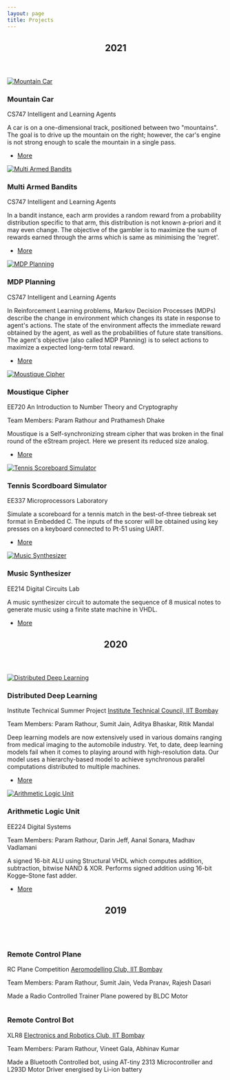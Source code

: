 ```yaml
---
layout: page
title: Projects
---
```

<!-- Section -->
<section>
    <header class="major">
        <h2>2021</h2>
    </header>
    <div class="posts">
        <article>
            <a href="/Intelligent-and-Learning-Agents/Mountain Car/" class="image"><img class="inversion" src="https://paramrathour.github.io/Intelligent-and-Learning-Agents/Mountain%20Car/mountain-car.gif" alt="Mountain Car" /></a>
            <h3>Mountain Car</h3>
            <p>CS747 Intelligent and Learning Agents</p>
            <p>A car is on a one-dimensional track, positioned between two "mountains". The goal is to drive up the mountain on the right; however, the car's engine is not strong enough to scale the mountain in a single pass.</p>
            <ul class="actions">
                <li><a href="/Intelligent-and-Learning-Agents/Mountain Car/" class="button">More</a></li>
            </ul>
        </article>
        <article>
            <a href="/Intelligent-and-Learning-Agents/Multi Armed Bandits/" class="image"><img src="https://paramrathour.github.io/Intelligent-and-Learning-Agents/Multi%20Armed%20Bandits/multi-armed-bandit.gif" alt="Multi Armed Bandits" /></a>
            <h3>Multi Armed Bandits</h3>
            <p>CS747 Intelligent and Learning Agents</p>
            <p>In a bandit instance, each arm provides a random reward from a probability distribution specific to that arm, this distribution is not known a-priori and it may even change. The objective of the gambler is to maximize the sum of rewards earned through the arms which is same as minimising the 'regret'.</p>
            <ul class="actions">
                <li><a href="/Intelligent-and-Learning-Agents/Multi Armed Bandits/" class="button">More</a></li>
            </ul>
        </article>
        <article>
            <a href="/Intelligent-and-Learning-Agents/MDP Planning/" class="image"><img class="inversion" src="https://paramrathour.github.io/Intelligent-and-Learning-Agents/MDP%20Planning/markov-decision-process.svg" alt="MDP Planning" /></a>
            <h3>MDP Planning</h3>
            <p>CS747 Intelligent and Learning Agents</p>
            <p>In Reinforcement Learning problems, Markov Decision Processes (MDPs) describe the change in environment which changes its state in response to agent's actions. The state of the environment affects the immediate reward obtained by the agent, as well as the probabilities of future state transitions. The agent's objective (also called MDP Planning) is to select actions to maximize a expected long-term total reward.</p>
            <ul class="actions">
                <li><a href="/Intelligent-and-Learning-Agents/MDP Planning/" class="button">More</a></li>
            </ul>
        </article>
        <article>
            <a href="/Moustique-Cipher/" class="image"><img class="inversion" src="https://paramrathour.github.io/Moustique-Cipher/stream-cipher.svg" alt="Moustique Cipher" /></a>
            <h3>Moustique Cipher</h3>
            <p>EE720 An Introduction to Number Theory and Cryptography</p>
            <p>Team Members: Param Rathour and Prathamesh Dhake</p>
            <p>Moustique is a Self-synchronizing stream cipher that was broken in the final round of the eStream project. Here we present its reduced size analog.</p>
            <ul class="actions">
                <li><a href="/Moustique-Cipher/" class="button">More</a></li>
            </ul>
        </article>
        <article>
            <a href="/Microprocessors-Lab/EE337/Tennis/" class="image"><img src="https://paramrathour.github.io/Microprocessors-Lab/EE337/Tennis/tennis-scoreboard-simulator.png" alt="Tennis Scoreboard Simulator" /></a>
            <h3>Tennis Scordboard Simulator</h3>
            <p>EE337 Microprocessors Laboratory</p>
            <p>Simulate a scoreboard for a tennis match in the best-of-three tiebreak set format in Embedded C. The inputs of the scorer will be obtained using key presses on a keyboard connected to Pt-51 using UART.</p>
            <ul class="actions">
                <li><a href="/Microprocessors-Lab/EE337/Tennis/" class="button">More</a></li>
            </ul>
        </article>
        <!-- <article>
            <a href="https://github.com/paramrathour/Microprocessors-Lab/tree/main/EE337/Lab 6" class="image"><img src="/Thumbnails/reaction-timer.png" alt="Tennis Scordboard Simulator" /></a>
            <h3>Reaction Timer</h3>
            <p>EE337 Microprocessors Laboratory</p>
            <p></p>
            <ul class="actions">
                <li><a href="https://github.com/paramrathour/Microprocessors-Lab/tree/main/EE337/Lab 6" class="button">More</a></li>
            </ul>
        </article> -->
        <article>
            <a href="/Digital-Circuits-Lab/Week 5/Music Synthesizer/" class="image"><img src="https://paramrathour.github.io/Digital-Circuits-Lab/Week%205/Music%20Synthesizer/music-synthesizer.png" alt="Music Synthesizer" /></a>
            <h3>Music Synthesizer</h3>
            <p>EE214 Digital Circuits Lab</p>
            <p>A music synthesizer circuit to automate the sequence of 8 musical notes to generate music using a finite state machine in VHDL.</p>
            <ul class="actions">
                <li><a href="/Digital-Circuits-Lab/Week 5/Music Synthesizer/" class="button">More</a></li>
            </ul>
        </article>
    </div>
</section>
<section>
    <header class="major">
        <h2>2020</h2>
    </header>
    <div class="posts">
        <article>
            <a href="distributed-deep-learning" class="image"><img src="https://paramrathour.github.io/website-assets/distributed-deep-learning.jpg" alt="Distributed Deep Learning" /></a>
            <h3>Distributed Deep Learning</h3>
            <p>Institute Technical Summer Project <a href="https://www.tech-iitb.org/">Institute Technical Council, IIT Bombay</a></p>
            <p>Team Members: Param Rathour, Sumit Jain, Aditya Bhaskar, Ritik Mandal</p>
            <p>Deep learning models are now extensively used in various domains ranging from medical imaging to the automobile industry. Yet, to date, deep learning models fail when it comes to playing around with high-resolution data. Our model uses a hierarchy-based model to achieve synchronous parallel computations distributed to multiple machines.</p>
            <ul class="actions">
                <li><a href="distributed-deep-learning" class="button">More</a></li>
            </ul>
        </article>
        <article>
            <a href="/Team-Rocket/" class="image"><img class="inversion" src="https://paramrathour.github.io/website-assets/alu.svg" alt="Arithmetic Logic Unit" /></a>
            <h3>Arithmetic Logic Unit</h3>
            <p>EE224 Digital Systems</p>
            <p>Team Members: Param Rathour,  Darin Jeff, Aanal Sonara, Madhav Vadlamani</p>
            <p>A signed 16-bit ALU using Structural VHDL which computes addition, subtraction, bitwise NAND & XOR. Performs signed addition using 16-bit Kogge–Stone fast adder.</p>
            <ul class="actions">
                <li><a href="/Team-Rocket/" class="button">More</a></li>
            </ul>
        </article>
    </div>
</section>
<section>
    <header class="major">
        <h2>2019</h2>
    </header>
    <div class="posts">
        <article>
            <a class="image"><img src="https://paramrathour.github.io/website-assets/rc-plane.png" alt="" /></a>
            <h3>Remote Control Plane</h3>
            <p>RC Plane Competition <a href="https://www.tech-iitb.org/aeroclub/">Aeromodelling Club, IIT Bombay</a></p>
            <p>Team Members: Param Rathour, Sumit Jain, Veda Pranav, Rajesh Dasari</p>
            <p>Made a Radio Controlled Trainer Plane powered by BLDC Motor</p>
            <!--ul class="actions">
                <li><a href="Remote Control Plane" class="button">More</a></li>
            </ul-->
        </article>
        <article>
            <a class="image"><img src="https://paramrathour.github.io/website-assets/rc-bot.png" alt="" /></a>
            <h3>Remote Control Bot</h3>
            <p>XLR8 <a href="https://www.tech-iitb.org/erc/">Electronics and Robotics Club, IIT Bombay</a></p>
            <p>Team Members: Param Rathour, Vineet Gala, Abhinav Kumar</p>
            <p>Made a Bluetooth Controlled bot, using AT-tiny 2313 Microcontroller and L293D Motor Driver energised by Li-ion battery</p>
            <!--ul class="actions">
                <li><a href="Remote Control Bot" class="button">More</a></li>
            </ul-->
        </article>
    </div>
</section>